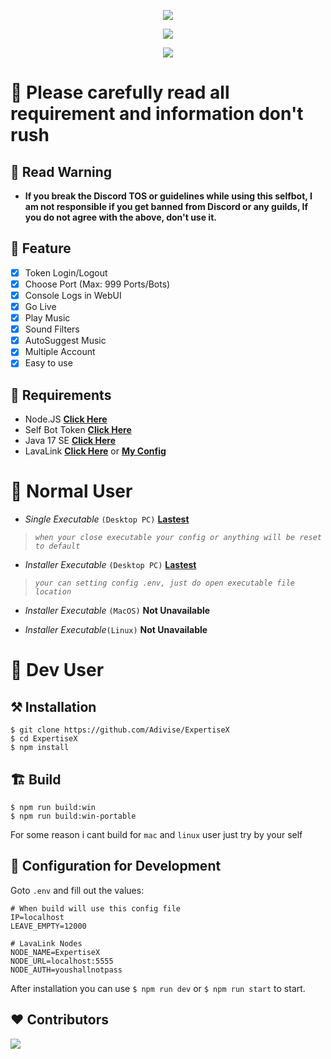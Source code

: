 <p align="center">
<img src="https://capsule-render.vercel.app/api?type=waving&color=gradient&height=200&section=header&text=ExpertiseX-v2&fontSize=80&fontAlignY=35&animation=twinkling&fontColor=gradient"/> </a> 
</p>

<p align="center"> 
  <a href="https://discord.gg/SNG3dh3MbR" target="_blank"> <img src="https://discordapp.com/api/guilds/903043706410643496/widget.png?style=banner2"/> </a> 
</p>

<p align="center"> 
  <a href="https://ko-fi.com/nanotect" target="_blank"> <img src="https://ko-fi.com/img/githubbutton_sm.svg"/> </a> 
</p>

# 🛑 Please carefully read all requirement and information don't rush

## 📌 Read Warning
- **If you break the Discord TOS or guidelines while using this selfbot, I am not responsible if you get banned from Discord or any guilds, If you do not agree with the above, don't use it.**

## 📑 Feature
- [x] Token Login/Logout
- [x] Choose Port (Max: 999 Ports/Bots)
- [x] Console Logs in WebUI
- [x] Go Live
- [x] Play Music
- [x] Sound Filters
- [x] AutoSuggest Music
- [x] Multiple Account
- [x] Easy to use

## 📎 Requirements

- Node.JS **[Click Here](https://nodejs.org/en/download/)**
- Self Bot Token **[Click Here](https://roze.lol/faq?question=How+do+I+add+a+token+to+my+account%3F)**
- Java 17 SE **[Click Here](https://download.oracle.com/java/17/archive/jdk-17.0.12_windows-x64_bin.msi)**
- LavaLink **[Click Here](https://lavalink.dev/getting-started/index.html)** or **[My Config](https://github.com/Adivise/ExpertiseX/releases/download/v2.1.0/LavaLink.zip)**

# 🚩 Normal User
- *Single Executable* `(Desktop PC)` **[Lastest](https://github.com/Adivise/ExpertiseX/releases/download/v2.2.0/expertisex-2.2.0-single.exe)**
> *`when your close executable your config or anything will be reset to default`*

- *Installer Executable* `(Desktop PC)` **[Lastest](https://github.com/Adivise/ExpertiseX/releases/download/v2.2.0/expertisex-2.2.0-setup.exe)**
> *`your can setting config .env, just do open executable file location`*

- *Installer Executable* `(MacOS)` **Not Unavailable**

- *Installer Executable*`(Linux)` **Not Unavailable**

# 🤖 Dev User

## ⚒️ Installation
```
$ git clone https://github.com/Adivise/ExpertiseX
$ cd ExpertiseX
$ npm install
```

## 🏗️ Build
```
$ npm run build:win
$ npm run build:win-portable
```

For some reason i cant build for `mac` and `linux` user just try by your self

## 📄 Configuration for Development

Goto `.env` and fill out the values:

```env
# When build will use this config file
IP=localhost
LEAVE_EMPTY=12000

# LavaLink Nodes
NODE_NAME=ExpertiseX
NODE_URL=localhost:5555
NODE_AUTH=youshallnotpass
```

After installation you can use `$ npm run dev` or `$ npm run start` to start.


## ❤️ Contributors

<a href="https://github.com/Adivise/ExpertiseX/graphs/contributors">
  <img src="https://contributors-img.web.app/image?repo=Adivise/ExpertiseX" />
</a>

